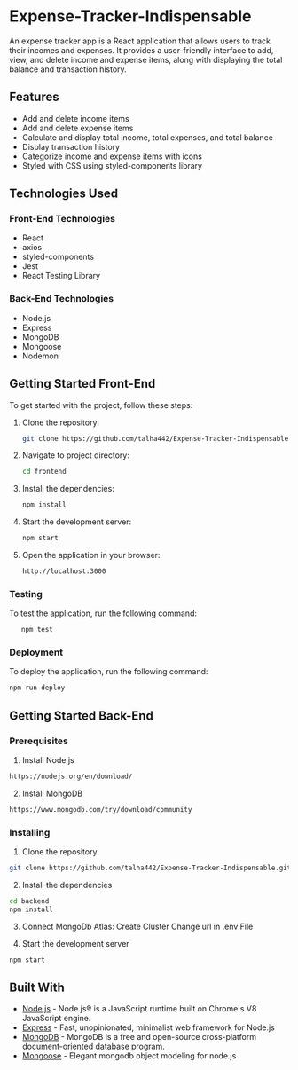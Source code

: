 # Expense-Tracker-Indispensable

An expense tracker app is a React application that allows users to track their incomes and expenses. It provides a user-friendly interface to add, view, and delete income and expense items, along with displaying the total balance and transaction history.

## Features

- Add and delete income items
- Add and delete expense items
- Calculate and display total income, total expenses, and total balance
- Display transaction history
- Categorize income and expense items with icons
- Styled with CSS using styled-components library

## Technologies Used

### Front-End Technologies

- React
- axios
- styled-components
- Jest
- React Testing Library

### Back-End Technologies

- Node.js
- Express
- MongoDB
- Mongoose
- Nodemon

## Getting Started Front-End

To get started with the project, follow these steps:

1. Clone the repository:

   ```bash
   git clone https://github.com/talha442/Expense-Tracker-Indispensable.git

   ```

2. Navigate to project directory:

   ```bash
   cd frontend

   ```

3. Install the dependencies:

   ```bash
   npm install

   ```

4. Start the development server:

   ```bash
   npm start

   ```

5. Open the application in your browser:
   ```bash
   http://localhost:3000
   ```

### Testing

To test the application, run the following command:

```bash
   npm test
```

### Deployment

To deploy the application, run the following command:

```bash
npm run deploy
```

## Getting Started Back-End

### Prerequisites

1. Install Node.js

```bash
https://nodejs.org/en/download/
```

2. Install MongoDB

```bash
https://www.mongodb.com/try/download/community
```

### Installing

1. Clone the repository

```bash
git clone https://github.com/talha442/Expense-Tracker-Indispensable.git
```

2. Install the dependencies

```bash
cd backend
npm install
```

3. Connect MongoDb Atlas:
   Create Cluster
   Change url in .env File

4. Start the development server

```bash
npm start
```

## Built With

- [Node.js](https://nodejs.org/en/) - Node.js® is a JavaScript runtime built on Chrome's V8 JavaScript engine.
- [Express](https://expressjs.com/) - Fast, unopinionated, minimalist web framework for Node.js
- [MongoDB](https://www.mongodb.com/) - MongoDB is a free and open-source cross-platform document-oriented database program.
- [Mongoose](https://mongoosejs.com/) - Elegant mongodb object modeling for node.js
